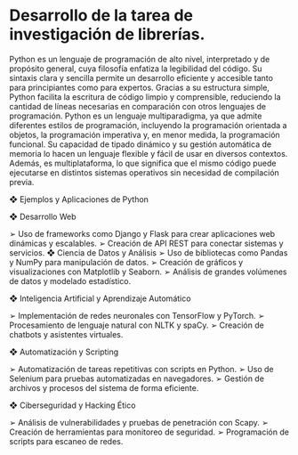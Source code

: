 # Desarrollo de la tarea de investigación de librerías.


Python es un lenguaje de programación de alto nivel, interpretado y de propósito general, cuya filosofía enfatiza la legibilidad del código. Su sintaxis clara y sencilla permite un desarrollo eficiente y accesible tanto para principiantes como para expertos. Gracias a su estructura simple, Python facilita la escritura de código limpio y comprensible, reduciendo la cantidad de líneas necesarias en comparación con otros lenguajes de programación. 
Python es un lenguaje multiparadigma, ya que admite diferentes estilos de programación, incluyendo la programación orientada a objetos, la programación imperativa y, en menor medida, la programación funcional. Su capacidad de tipado dinámico y su gestión automática de memoria lo hacen un lenguaje flexible y fácil de usar en diversos contextos. Además, es multiplataforma, lo que significa que el mismo código puede ejecutarse en distintos sistemas operativos sin necesidad de compilación previa. 


❖ Ejemplos y Aplicaciones de Python 

❖ Desarrollo Web 

➢ Uso de frameworks como Django y Flask para crear aplicaciones web dinámicas y escalables. 
➢ Creación de API REST para conectar sistemas y servicios. 
❖ Ciencia de Datos y Análisis 
➢ Uso de bibliotecas como Pandas y NumPy para manipulación de datos. ➢ Creación de gráficos y visualizaciones con Matplotlib y Seaborn.
➢ Análisis de grandes volúmenes de datos y modelado estadístico. 

❖ Inteligencia Artificial y Aprendizaje Automático 

➢ Implementación de redes neuronales con TensorFlow y PyTorch. 
➢ Procesamiento de lenguaje natural con NLTK y spaCy. 
➢ Creación de chatbots y asistentes virtuales. 

❖ Automatización y Scripting 

➢ Automatización de tareas repetitivas con scripts en Python. 
➢ Uso de Selenium para pruebas automatizadas en navegadores. 
➢ Gestión de archivos y procesos del sistema de forma eficiente. 

❖ Ciberseguridad y Hacking Ético 

➢ Análisis de vulnerabilidades y pruebas de penetración con Scapy. 
➢ Creación de herramientas para monitoreo de seguridad. 
➢ Programación de scripts para escaneo de redes. 
